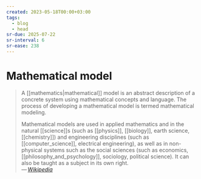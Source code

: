 ```yaml
---
created: 2023-05-18T00:00+03:00
tags:
  - blog
  - head
sr-due: 2025-07-22
sr-interval: 6
sr-ease: 238
---
```


# Mathematical model

> A [[mathematics|mathematical]] model is an abstract description of a concrete system using mathematical concepts and language. The process of developing a mathematical model is termed mathematical modeling.
>
> Mathematical models are used in applied mathematics and in the natural [[science]]s (such as [[physics]], [[biology]], earth science, [[chemistry]]) and engineering disciplines (such as [[computer_science]], electrical engineering), as well as in non-physical systems such as the social sciences (such as economics, [[philosophy_and_psychology]], sociology, political science). It can also be taught as a subject in its own right.\
> — <cite>[Wikipedia](https://en.wikipedia.org/wiki/Mathematical_model)</cite>
